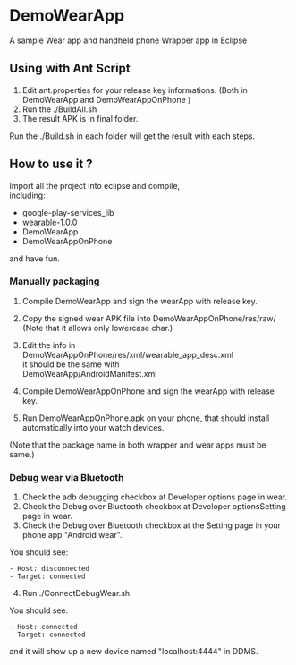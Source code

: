 DemoWearApp
===========

A sample Wear app and handheld phone Wrapper app in Eclipse

## Using with Ant Script

1. Edit ant.properties for your release key informations. (Both in DemoWearApp and DemoWearAppOnPhone )
2. Run the ./BuildAll.sh
3. The result APK is in final folder.

Run the ./Build.sh in each folder will get the result with each steps.

## How to use it ?  

Import all the project into eclipse and compile,   
including:   

- google-play-services_lib  
- wearable-1.0.0  
- DemoWearApp  
- DemoWearAppOnPhone  

and have fun.

### Manually packaging 

1. Compile DemoWearApp and sign the wearApp with release key.  

2. Copy the signed wear APK file into  DemoWearAppOnPhone/res/raw/  
(Note that it allows only lowercase char.)

3. Edit the info in  
DemoWearAppOnPhone/res/xml/wearable_app_desc.xml  
it should be the same with  
DemoWearApp/AndroidManifest.xml  
4. Compile DemoWearAppOnPhone and sign the wearApp with release key.
5. Run DemoWearAppOnPhone.apk on your phone, that should install automatically into your watch devices.

(Note that the package name in both wrapper and wear apps must be same.)


### Debug wear via Bluetooth

1. Check the adb debugging checkbox at Developer options page in wear.
2. Check the Debug over Bluetooth checkbox at Developer optionsSetting page in wear.
3. Check the Debug over Bluetooth checkbox at the Setting page in your phone app "Android wear". 

You should see:  

    - Host: disconnected  
    - Target: connected  

4. Run ./ConnectDebugWear.sh  

You should see:  

    - Host: connected  
    - Target: connected  

and it will show up a new device named "localhost:4444" in DDMS.
